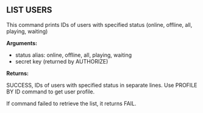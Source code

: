## LIST USERS ##

This command prints IDs of users with specified status (online, offline, all, playing, waiting)

**Arguments:**
  * status alias: online, offline, all, playing, waiting
  * secret key (returned by AUTHORIZE)

**Returns:**

SUCCESS, IDs of users with specified status in separate lines. Use PROFILE BY ID command to get user profile.

If command failed to retrieve the list, it returns FAIL.